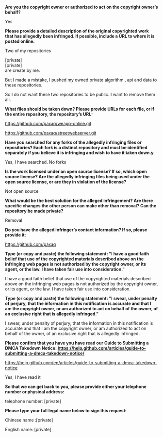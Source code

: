 **Are you the copyright owner or authorized to act on the copyright owner’s behalf?** 

Yes



**Please provide a detailed description of the original copyrighted work that has allegedly been infringed. If possible, include a URL to where it is posted online.** 

Two of my repositories 

[private]  
[private]  
are create by me. 

But I made a mistake, I pushed my owned private algorithm , api and data to these repositories. 

So I do not want these two repositories to be public. I want to remove them all.



**What files should be taken down? Please provide URLs for each file, or if the entire repository, the repository’s URL:** 

https://github.com/paxaq/weapp-online.git 

https://github.com/paxaq/streetwebserver.git



**Have you searched for any forks of the allegedly infringing files or repositories? Each fork is a distinct repository and must be identified separately if you believe it is infringing and wish to have it taken down.y** 

Yes, I have searched. No forks



**Is the work licensed under an open source license? If so, which open source license? Are the allegedly infringing files being used under the open source license, or are they in violation of the license?** 

Not open source



**What would be the best solution for the alleged infringement? Are there specific changes the other person can make other than removal? Can the repository be made private?** 

Removal



**Do you have the alleged infringer’s contact information? If so, please provide it:** 

https://github.com/paxaq



**Type (or copy and paste) the following statement: "I have a good faith belief that use of the copyrighted materials described above on the infringing web pages is not authorized by the copyright owner, or its agent, or the law. I have taken fair use into consideration."**



I have a good faith belief that use of the copyrighted materials described above on the infringing web pages is not authorized by the copyright owner, or its agent, or the law. I have taken fair use into consideration.



**Type (or copy and paste) the following statement: "I swear, under penalty of perjury, that the information in this notification is accurate and that I am the copyright owner, or am authorized to act on behalf of the owner, of an exclusive right that is allegedly infringed."**



I swear, under penalty of perjury, that the information in this notification is accurate and that I am the copyright owner, or am authorized to act on behalf of the owner, of an exclusive right that is allegedly infringed.



**Please confirm that you have you have read our Guide to Submitting a DMCA Takedown Notice: https://help.github.com/articles/guide-to-submitting-a-dmca-takedown-notice/**



https://help.github.com/en/articles/guide-to-submitting-a-dmca-takedown-notice 

Yes, I have read it 

**So that we can get back to you, please provide either your telephone number or physical address:** 

telephone number: [private]  



**Please type your full legal name below to sign this request:** 

Chinese name :[private]   

English name: [private]  
